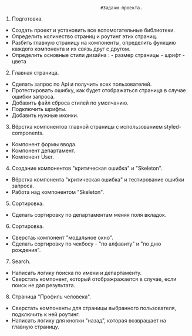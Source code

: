                                          #Задачи проекта.

  1. Подготовка.
  *  Создать проект и  установить все вспомогательные библиотеки.
  *  Определить количество страниц и роутинг этих страниц.
  *  Разбить главную страницу на компоненты, определить функцию каждого компонента и их связь друг с другом. 
  *  Определить основные стили дизайна : - размер страницы
                                         - шрифт
                                         - цвета

  2. Главная страница.
  *  Сделать запрос по Api и получить всех пользователей.
  *  Протестировать ошибку, как будет отображаться страница в случае ошибки запроса.
  *  Добавить файл сброса стилей по умолчанию.
  *  Подключить шрифты.
  *  Добавить нужные иконки.

  3. Вёрстка компонентов главной страницы с использованием styled-components.
  *  Компонент формы ввода.
  *  Компонент департамент.
  *  Компонент User.

  4. Cоздание компонентов "критическая ошибка" и "Skeleton".
  *  Вёрстка компонента "критическая ошибка" и тестирование ошибки запроса.
  *  Работа над компонентом "Skeleton".

  5. Сортировка.
  *  Сделать сортировку по департаментам меняя поля вкладок.
   
  6. Сортировка.
  *  Сверстаь компонент "модальное окно".
  *  Сделать сортировку по чекбосу - "по алфавиту" и "по дню рождения".

  7. Search.
  *  Написать логику поиска по имени и департаменту.
  *  Сверстать компонент, который отображражается в случае, если поиск не дал результата.

  8. Страница "Профиль человека".
  *  Сверстать компоненты для страницы выбранного пользователя, подключить к ней роутинг.
  *  Написать логику для кнопки "назад", которая возвращает на главную страницу.